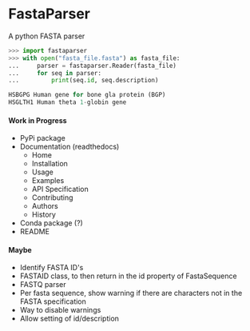 # FastaParser
A python FASTA parser

```Python
>>> import fastaparser
>>> with open("fasta_file.fasta") as fasta_file:
...     parser = fastaparser.Reader(fasta_file)
...     for seq in parser:
...         print(seq.id, seq.description)

HSBGPG Human gene for bone gla protein (BGP)
HSGLTH1 Human theta 1-globin gene
```

#### Work in Progress
* PyPi package
* Documentation (readthedocs)
    * Home
    * Installation
    * Usage
    * Examples
    * API Specification
    * Contributing
    * Authors
    * History
* Conda package (?)
* README

#### Maybe
* Identify FASTA ID's
* FASTAID class, to then return in the id property of FastaSequence
* FASTQ parser
* Per fasta sequence, show warning if there are characters not in the FASTA specification
* Way to disable warnings
* Allow setting of id/description
